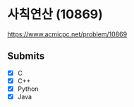# 사칙연산 (10869)

https://www.acmicpc.net/problem/10869

## Submits

- [x] C
- [x] C++
- [x] Python
- [x] Java